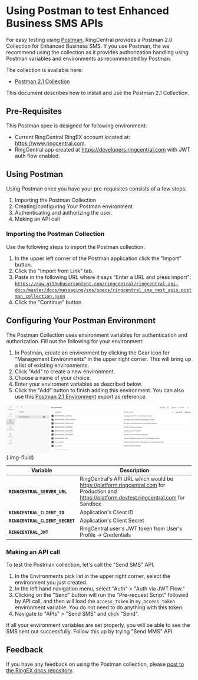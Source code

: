 # Using Postman to test Enhanced Business SMS APIs

For easy testing using [Postman](https://www.getpostman.com/), RingCentral provides a Postman 2.0 Collection for Enhanced Business SMS. If you use Postman, the we recommend using the collection as it provides authorization handling using Postman variables and environments as recommended by Postman.

The collection is available here:

* [Postman 2.1 Collection](https://raw.githubusercontent.com/ringcentral/ringcentral-api-docs/master/docs/messaging/sms/specs/ringcentral_sms_rest_apis.postman_collection.json)


This document describes how to install and use the Postman 2.1 Collection.

## Pre-Requisites

This Postman spec is designed for following environment:

* Current RingCentral RingEX account located at: https://www.ringcentral.com. 
* RingCentral app created at https://developers.ringcentral.com with JWT auth flow enabled.

## Using Postman

Using Postman once you have your pre-requisites consists of a few steps:

1. Importing the Postman Collection
2. Creating/configuring Your Postman environment
3. Authenticating and authorizing the user.
4. Making an API call


### Importing the Postman Collection

Use the following steps to import the Postman collection.

1. In the upper left corner of the Postman application click the "Import" button.
2. Click the "Import from Link" tab.
3. Paste in the following URL where it says "Enter a URL and press import": [`https://raw.githubusercontent.com/ringcentral/ringcentral-api-docs/master/docs/messaging/sms/specs/ringcentral_sms_rest_apis.postman_collection.json`](https://raw.githubusercontent.com/ringcentral/ringcentral-api-docs/master/docs/messaging/sms/specs/ringcentral_sms_rest_apis.postman_collection.json)
4. Click the "Continue" button

## Configuring Your Postman Environment

The Postman Collection uses environment variables for authentication and authorization. Fill out the following for your environment:

1. In Postman, create an environment by clicking the Gear icon for "Management Environments" in the upper right corner. This will bring up a list of existing environments.
2. Click "Add" to create a new environment.
3. Choose a name of your choice.
4. Enter your enviroment variables as described below.
5. Click the "Add" button to finish adding this environment.
You can also use this [Postman 2.1 Environment](https://raw.githubusercontent.com/ringcentral/ringcentral-api-docs/master/docs/messaging/sms/specs/ringcentral_environment.postman_environment.json) export as reference. 

![Postman](../../img/postman_ringcentral_environment.png){.img-fluid}

| Variable | Description |
|------|-------------|
| **`RINGCENTRAL_SERVER_URL`** | RingCentral's API URL which would be https://platform.ringcentral.com for Production and https://platform.devtest.ringcentral.com for Sandbox|
| **`RINGCENTRAL_CLIENT_ID`** | Application's Client ID |
| **`RINGCENTRAL_CLIENT_SECRET`** | Application's Client Secret |
| **`RINGCENTRAL_JWT`** | RingCentral user's JWT token from User's Profile -> Credentials |

### Making an API call

To test the Postman collection, let's call the "Send SMS" API.

1. In the Environments pick list in the upper right corner, select the environment you just created.
1. In the left hand navigation menu, select "Auth" > "Auth via JWT Flow."
1. Clicking on the "Send" button will run the "Pre-request Script" followed by API call, and then will load the `access_token` in `my_access_token` environment variable. You do not need to do anything with this token.
1. Navigate to "APIs" > "Send SMS" and click "Send".

If all your environment variables are set properly, you will be able to see the SMS sent out successfully.
Follow this up by trying "Send MMS" API.

## Feedback

If you have any feedback on using the Postman collection, please [post to the RingEX docs repository](https://github.com/ringcentral/ringcentral-api-docs/issues).
